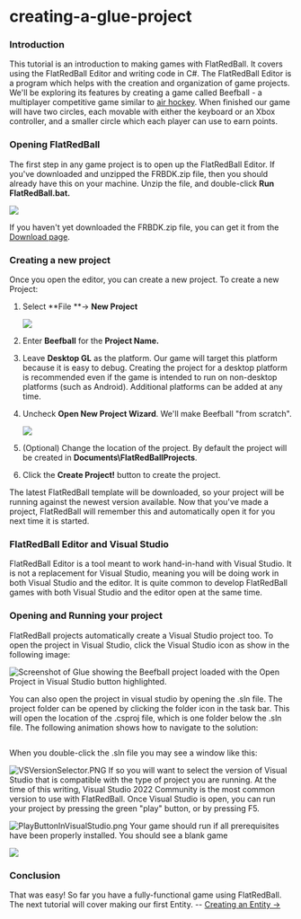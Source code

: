# creating-a-glue-project

### Introduction

This tutorial is an introduction to making games with FlatRedBall. It covers using the FlatRedBall Editor and writing code in C#. The FlatRedBall Editor is a program which helps with the creation and organization of game projects. We'll be exploring its features by creating a game called Beefball - a multiplayer competitive game similar to [air hockey](https://en.wikipedia.org/wiki/Air_hockey). When finished our game will have two circles, each movable with either the keyboard or an Xbox controller, and a smaller circle which each player can use to earn points.

### Opening FlatRedBall

The first step in any game project is to open up the FlatRedBall Editor. If you've downloaded and unzipped the FRBDK.zip file, then you should already have this on your machine. Unzip the file,  and double-click **Run FlatRedBall.bat.**

![](../../../media/2023-08-img_64cbd09e989f7.png)

If you haven't yet downloaded the FRBDK.zip file, you can get it from the [Download page](../../../download.md).

### Creating a new project

Once you open the editor, you can create a new project. To create a new Project:

1.  Select \*\*File \*\*-> **New Project**

    ![](../../../media/2022-01-img_61d256005734c.png)
2. Enter **Beefball** for the **Project Name.**
3. Leave **Desktop GL** as the platform. Our game will target this platform because it is easy to debug. Creating the project for a desktop platform is recommended even if the game is intended to run on non-desktop platforms (such as Android). Additional platforms can be added at any time.
4.  Uncheck **Open New Project Wizard**. We'll make Beefball "from scratch".

    ![](../../../media/2023-07-img_64a8393f6368b.png)
5. (Optional) Change the location of the project. By default the project will be created in **Documents\FlatRedBallProjects**.
6. Click the **Create Project!** button to create the project.

The latest FlatRedBall template will be downloaded, so your project will be running against the newest version available. Now that you've made a project, FlatRedBall will remember this and automatically open it for you next time it is started.

### FlatRedBall Editor and Visual Studio

FlatRedBall Editor is a tool meant to work hand-in-hand with Visual Studio. It is not a replacement for Visual Studio, meaning you will be doing work in both Visual Studio and the editor. It is quite common to develop FlatRedBall games with both Visual Studio and the editor open at the same time.

### Opening and Running your project

FlatRedBall projects automatically create a Visual Studio project too. To open the project in Visual Studio, click the Visual Studio icon as show in the following image:

![Screenshot of Glue showing the Beefball project loaded with the Open Project in Visual Studio button highlighted.](../../../media/2016-01-2022-03-12-09_15_09-Beefball-Open-Project.png)

You can also open the project in visual studio by opening the .sln file. The project folder can be opened by clicking the folder icon in the task bar. This will open the location of the .csproj file, which is one folder below the .sln file. The following animation shows how to navigate to the solution: 

<figure><img src="../../../media/2016-01-03_08-09-28.gif" alt=""><figcaption></figcaption></figure>

 When you double-click the .sln file you may see a window like this:

![VSVersionSelector.PNG](../../../media/migrated_media-VSVersionSelector.PNG) If so you will want to select the version of Visual Studio that is compatible with the type of project you are running. At the time of this writing, Visual Studio 2022 Community is the most common version to use with FlatRedBall. Once Visual Studio is open, you can run your project by pressing the green "play" button, or by pressing F5.

![PlayButtonInVisualStudio.png](../../../media/migrated_media-PlayButtonInVisualStudio.png) Your game should run if all prerequisites have been properly installed. You should see a blank game

![](../../../media/2020-07-img_5f07b32cc4a28.png)

### Conclusion

That was easy! So far you have a fully-functional game using FlatRedBall. The next tutorial will cover making our first Entity. -- [Creating an Entity ->](creating-an-entity.md)

